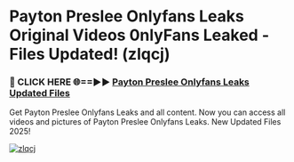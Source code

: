 # Payton Preslee Onlyfans Leaks Original Videos 0nlyFans Leaked - Files Updated! (zlqcj)

<h3>🔴 CLICK HERE 🌐==►► <a href="https://tinyurl.com/x26r9saj" rel="nofollow">Payton Preslee Onlyfans Leaks Updated Files</a></h3>

Get Payton Preslee Onlyfans Leaks and all content. Now you can access all videos and pictures of Payton Preslee Onlyfans Leaks. New Updated Files 2025!

[![zlqcj](https://i.imgur.com/LkgZPqh.gif)](https://tinyurl.com/x26r9saj)
